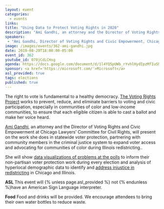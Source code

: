 ```yaml
---
layout: event
categories:
  - events
links:
title: "Using Data to Protect Voting Rights in 2020"
description: "Ami Gandhi, an attorney and the Director of Voting Rights and Civic Empowerment at Chicago Lawyers’ Committee for Civil Rights, will present on the work she does in statewide voter protection, partnering with community members in the criminal justice system to expand voter access and advocating for communities of color during Illinois redistricting."
speakers:
 - "Ami Gandhi, Director of Voting Rights and Civic Empowerment, Chicago Lawyers’ Committee for Civil Rights"
image: /images/events/362-ami-gandhi.jpg
date: 2019-08-20T18:00:00-05:00
event_id: 362
youtube_id: O78jCdLCHsg
agenda: https://docs.google.com/document/d/1l4YQ5pUWb_rYvhlHydIpzMfIuSh21pdaw5lAyayqSAo/edit#
sponsor: <a href='https://microsoft.com/'>Microsoft</a>
asl_provided: true
tags: elections
published: true
---
```


The right to vote is fundamental to a healthy democracy. [The Voting Rights Project](https://www.clccrul.org/voting-rights-project) works to prevent, reduce, and eliminate barriers to voting and civic participation, especially in communities of color and low-income communities, to ensure that each eligible citizen is able to cast a ballot and make her voice heard.

[Ami Gandhi](https://www.clccrul.org/staff-1/ami-gandhi), an attorney and the Director of Voting Rights and Civic Empowerment at Chicago Lawyers’ Committee for Civil Rights, will present on the work she does in statewide voter protection, partnering with community members in the criminal justice system to expand voter access and advocating for communities of color during Illinois redistricting..

She will show [data visualizations of problems at the polls](http://electionprotectionillinois.org/) to inform their non-partisan voter protection work during every election and analysis of hyperlocal demographic data to identify and [address injustice in redistricting](https://www.clccrul.org/publications/2015/4/1/the-color-of-representation-local-government-in-illinois) in Chicago and Illinois.


**ASL** This event will {% unless page.asl_provided %} not {% endunless %}have an American Sign Language interpreter.

**Food** Food and drinks will be provided. We encourage attendees to bring their own water bottles to reduce waste.
